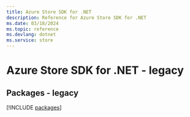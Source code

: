 ```yaml
---
title: Azure Store SDK for .NET
description: Reference for Azure Store SDK for .NET
ms.date: 03/18/2024
ms.topic: reference
ms.devlang: dotnet
ms.service: store
---
```

# Azure Store SDK for .NET - legacy
## Packages - legacy
[!INCLUDE [packages](store-index.md)]